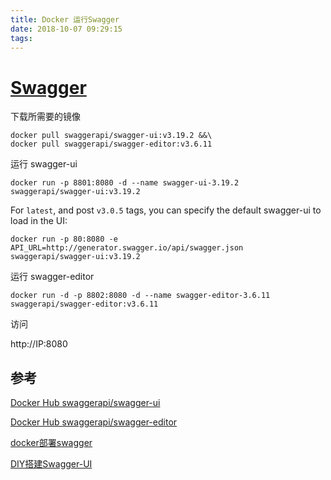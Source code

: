 ```yaml
---
title: Docker 运行Swagger
date: 2018-10-07 09:29:15
tags:
---
```


# [Swagger](https://swagger.io/)

下载所需要的镜像

```shell
docker pull swaggerapi/swagger-ui:v3.19.2 &&\
docker pull swaggerapi/swagger-editor:v3.6.11
```



运行 swagger-ui

```shell
docker run -p 8801:8080 -d --name swagger-ui-3.19.2 swaggerapi/swagger-ui:v3.19.2
```

For `latest`, and post `v3.0.5` tags, you can specify the default swagger-ui to load in the UI:

```shell
docker run -p 80:8080 -e API_URL=http://generator.swagger.io/api/swagger.json swaggerapi/swagger-ui:v3.19.2
```



运行 swagger-editor

```shell
docker run -d -p 8802:8080 -d --name swagger-editor-3.6.11 swaggerapi/swagger-editor:v3.6.11
```



访问

http://IP:8080



## 参考

[Docker Hub swaggerapi/swagger-ui](https://hub.docker.com/r/swaggerapi/swagger-ui/)

[Docker Hub swaggerapi/swagger-editor](https://hub.docker.com/r/swaggerapi/swagger-editor/)



[docker部署swagger](https://blog.csdn.net/SweetyoYY/article/details/78388524)

[DIY搭建Swagger-UI](https://o-my-chenjian.com/2017/04/19/Play-API-With-Swagger/)